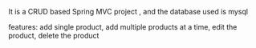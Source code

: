 
It is a CRUD based Spring MVC project , and the database used is mysql

features:
add single product,
add multiple products at a time,
edit the product,
delete the product
